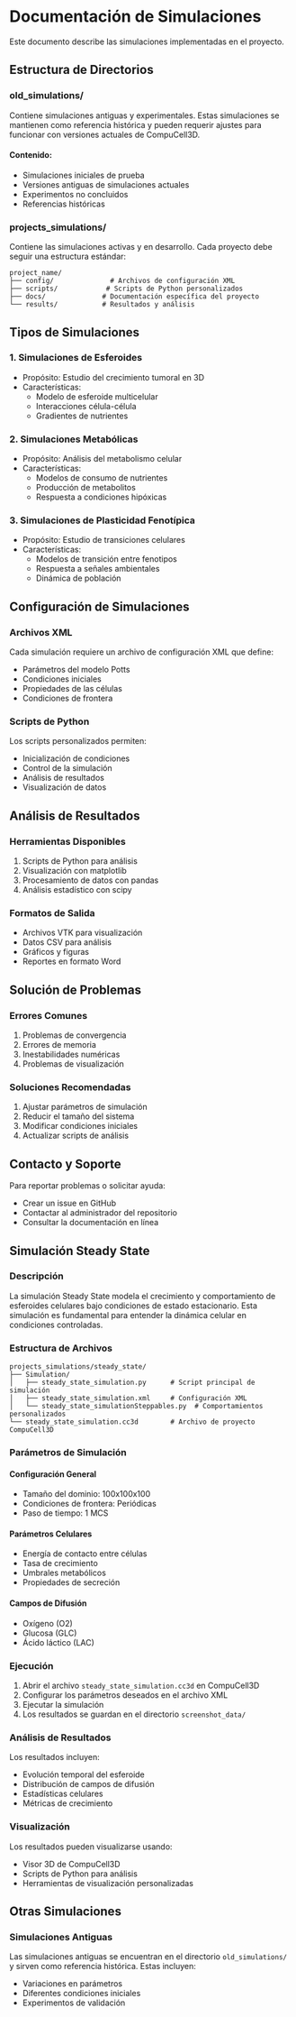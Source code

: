 # Documentación de Simulaciones

Este documento describe las simulaciones implementadas en el proyecto.

## Estructura de Directorios

### old_simulations/
Contiene simulaciones antiguas y experimentales. Estas simulaciones se mantienen como referencia histórica y pueden requerir ajustes para funcionar con versiones actuales de CompuCell3D.

#### Contenido:
- Simulaciones iniciales de prueba
- Versiones antiguas de simulaciones actuales
- Experimentos no concluidos
- Referencias históricas

### projects_simulations/
Contiene las simulaciones activas y en desarrollo. Cada proyecto debe seguir una estructura estándar:

```
project_name/
├── config/              # Archivos de configuración XML
├── scripts/            # Scripts de Python personalizados
├── docs/              # Documentación específica del proyecto
└── results/           # Resultados y análisis
```

## Tipos de Simulaciones

### 1. Simulaciones de Esferoides
- Propósito: Estudio del crecimiento tumoral en 3D
- Características:
  - Modelo de esferoide multicelular
  - Interacciones célula-célula
  - Gradientes de nutrientes

### 2. Simulaciones Metabólicas
- Propósito: Análisis del metabolismo celular
- Características:
  - Modelos de consumo de nutrientes
  - Producción de metabolitos
  - Respuesta a condiciones hipóxicas

### 3. Simulaciones de Plasticidad Fenotípica
- Propósito: Estudio de transiciones celulares
- Características:
  - Modelos de transición entre fenotipos
  - Respuesta a señales ambientales
  - Dinámica de población

## Configuración de Simulaciones

### Archivos XML
Cada simulación requiere un archivo de configuración XML que define:
- Parámetros del modelo Potts
- Condiciones iniciales
- Propiedades de las células
- Condiciones de frontera

### Scripts de Python
Los scripts personalizados permiten:
- Inicialización de condiciones
- Control de la simulación
- Análisis de resultados
- Visualización de datos

## Análisis de Resultados

### Herramientas Disponibles
1. Scripts de Python para análisis
2. Visualización con matplotlib
3. Procesamiento de datos con pandas
4. Análisis estadístico con scipy

### Formatos de Salida
- Archivos VTK para visualización
- Datos CSV para análisis
- Gráficos y figuras
- Reportes en formato Word

## Solución de Problemas

### Errores Comunes
1. Problemas de convergencia
2. Errores de memoria
3. Inestabilidades numéricas
4. Problemas de visualización

### Soluciones Recomendadas
1. Ajustar parámetros de simulación
2. Reducir el tamaño del sistema
3. Modificar condiciones iniciales
4. Actualizar scripts de análisis

## Contacto y Soporte

Para reportar problemas o solicitar ayuda:
- Crear un issue en GitHub
- Contactar al administrador del repositorio
- Consultar la documentación en línea

## Simulación Steady State

### Descripción
La simulación Steady State modela el crecimiento y comportamiento de esferoides celulares bajo condiciones de estado estacionario. Esta simulación es fundamental para entender la dinámica celular en condiciones controladas.

### Estructura de Archivos
```
projects_simulations/steady_state/
├── Simulation/
│   ├── steady_state_simulation.py      # Script principal de simulación
│   ├── steady_state_simulation.xml     # Configuración XML
│   └── steady_state_simulationSteppables.py  # Comportamientos personalizados
└── steady_state_simulation.cc3d        # Archivo de proyecto CompuCell3D
```

### Parámetros de Simulación

#### Configuración General
- Tamaño del dominio: 100x100x100
- Condiciones de frontera: Periódicas
- Paso de tiempo: 1 MCS

#### Parámetros Celulares
- Energía de contacto entre células
- Tasa de crecimiento
- Umbrales metabólicos
- Propiedades de secreción

#### Campos de Difusión
- Oxígeno (O2)
- Glucosa (GLC)
- Ácido láctico (LAC)

### Ejecución
1. Abrir el archivo `steady_state_simulation.cc3d` en CompuCell3D
2. Configurar los parámetros deseados en el archivo XML
3. Ejecutar la simulación
4. Los resultados se guardan en el directorio `screenshot_data/`

### Análisis de Resultados
Los resultados incluyen:
- Evolución temporal del esferoide
- Distribución de campos de difusión
- Estadísticas celulares
- Métricas de crecimiento

### Visualización
Los resultados pueden visualizarse usando:
- Visor 3D de CompuCell3D
- Scripts de Python para análisis
- Herramientas de visualización personalizadas

## Otras Simulaciones

### Simulaciones Antiguas
Las simulaciones antiguas se encuentran en el directorio `old_simulations/` y sirven como referencia histórica. Estas incluyen:
- Variaciones en parámetros
- Diferentes condiciones iniciales
- Experimentos de validación 